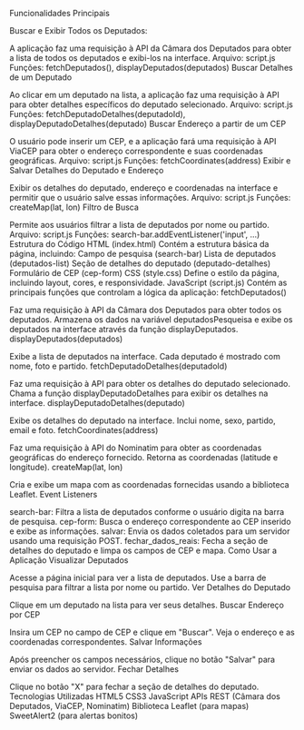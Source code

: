 Funcionalidades Principais

Buscar e Exibir Todos os Deputados:

A aplicação faz uma requisição à API da Câmara dos Deputados para obter a lista de todos os deputados e exibi-los na interface.
Arquivo: script.js
Funções: fetchDeputados(), displayDeputados(deputados)
Buscar Detalhes de um Deputado

Ao clicar em um deputado na lista, a aplicação faz uma requisição à API para obter detalhes específicos do deputado selecionado.
Arquivo: script.js
Funções: fetchDeputadoDetalhes(deputadoId), displayDeputadoDetalhes(deputado)
Buscar Endereço a partir de um CEP

O usuário pode inserir um CEP, e a aplicação fará uma requisição à API ViaCEP para obter o endereço correspondente e suas coordenadas geográficas.
Arquivo: script.js
Funções: fetchCoordinates(address)
Exibir e Salvar Detalhes do Deputado e Endereço

Exibir os detalhes do deputado, endereço e coordenadas na interface e permitir que o usuário salve essas informações.
Arquivo: script.js
Funções: createMap(lat, lon)
Filtro de Busca

Permite aos usuários filtrar a lista de deputados por nome ou partido.
Arquivo: script.js
Funções: search-bar.addEventListener('input', ...)
Estrutura do Código
HTML (index.html)
Contém a estrutura básica da página, incluindo:
Campo de pesquisa (search-bar)
Lista de deputados (deputados-list)
Seção de detalhes do deputado (deputado-detalhes)
Formulário de CEP (cep-form)
CSS (style.css)
Define o estilo da página, incluindo layout, cores, e responsividade.
JavaScript (script.js)
Contém as principais funções que controlam a lógica da aplicação:
fetchDeputados()

Faz uma requisição à API da Câmara dos Deputados para obter todos os deputados.
Armazena os dados na variável deputadosPesqueisa e exibe os deputados na interface através da função displayDeputados.
displayDeputados(deputados)

Exibe a lista de deputados na interface.
Cada deputado é mostrado com nome, foto e partido.
fetchDeputadoDetalhes(deputadoId)

Faz uma requisição à API para obter os detalhes do deputado selecionado.
Chama a função displayDeputadoDetalhes para exibir os detalhes na interface.
displayDeputadoDetalhes(deputado)

Exibe os detalhes do deputado na interface.
Inclui nome, sexo, partido, email e foto.
fetchCoordinates(address)

Faz uma requisição à API do Nominatim para obter as coordenadas geográficas do endereço fornecido.
Retorna as coordenadas (latitude e longitude).
createMap(lat, lon)

Cria e exibe um mapa com as coordenadas fornecidas usando a biblioteca Leaflet.
Event Listeners

search-bar: Filtra a lista de deputados conforme o usuário digita na barra de pesquisa.
cep-form: Busca o endereço correspondente ao CEP inserido e exibe as informações.
salvar: Envia os dados coletados para um servidor usando uma requisição POST.
fechar_dados_reais: Fecha a seção de detalhes do deputado e limpa os campos de CEP e mapa.
Como Usar a Aplicação
Visualizar Deputados

Acesse a página inicial para ver a lista de deputados.
Use a barra de pesquisa para filtrar a lista por nome ou partido.
Ver Detalhes do Deputado

Clique em um deputado na lista para ver seus detalhes.
Buscar Endereço por CEP

Insira um CEP no campo de CEP e clique em "Buscar".
Veja o endereço e as coordenadas correspondentes.
Salvar Informações

Após preencher os campos necessários, clique no botão "Salvar" para enviar os dados ao servidor.
Fechar Detalhes

Clique no botão "X" para fechar a seção de detalhes do deputado.
Tecnologias Utilizadas
HTML5
CSS3
JavaScript
APIs REST (Câmara dos Deputados, ViaCEP, Nominatim)
Biblioteca Leaflet (para mapas)
SweetAlert2 (para alertas bonitos)
